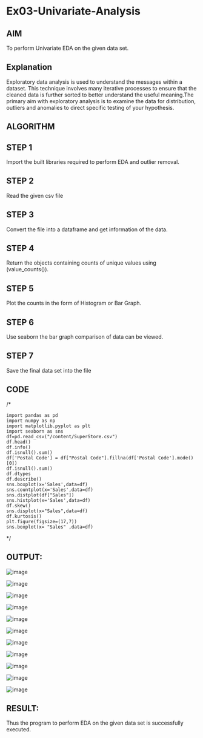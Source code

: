 # Ex03-Univariate-Analysis
## AIM
To perform Univariate EDA on the given data set.

## Explanation
Exploratory data analysis is used to understand the messages within a dataset. This technique involves many iterative processes to ensure that the cleaned data is further sorted to better understand the useful meaning.The primary aim with exploratory analysis is to examine the data for distribution, outliers and anomalies to direct specific testing of your hypothesis.

## ALGORITHM

## STEP 1
Import the built libraries required to perform EDA and outlier removal.

## STEP 2

Read the given csv file

## STEP 3
Convert the file into a dataframe and get information of the data.

## STEP 4
Return the objects containing counts of unique values using (value_counts()).

## STEP 5
Plot the counts in the form of Histogram or Bar Graph.

## STEP 6
Use seaborn the bar graph comparison of data can be viewed.

## STEP 7
Save the final data set into the file

## CODE
/*
~~~
import pandas as pd
import numpy as np
import matplotlib.pyplot as plt
import seaborn as sns
df=pd.read_csv("/content/SuperStore.csv")
df.head()
df.info()
df.isnull().sum()
df['Postal Code'] = df["Postal Code"].fillna(df['Postal Code'].mode()[0])
df.isnull().sum()
df.dtypes
df.describe()
sns.boxplot(x='Sales',data=df)
sns.countplot(x='Sales',data=df)
sns.distplot(df["Sales"])
sns.histplot(x='Sales',data=df)
df.skew()
sns.displot(x="Sales",data=df)
df.kurtosis()
plt.figure(figsize=(17,7))
sns.boxplot(x= "Sales" ,data=df)
~~~
*/




## OUTPUT:
![image](https://user-images.githubusercontent.com/103166779/192563643-cc22e666-de3e-4d17-a087-b55405c93d58.png)

![image](https://user-images.githubusercontent.com/103166779/192565359-5f4b6bc7-bcfd-434b-b919-700408cb9578.png)

![image](https://user-images.githubusercontent.com/103166779/192565590-4b7d7c4a-d394-4dbf-b481-4e53c2c7e6c4.png)

![image](https://user-images.githubusercontent.com/103166779/192566052-5555f4b8-4ea9-4f5d-be94-899c183e9de1.png)

![image](https://user-images.githubusercontent.com/103166779/192566786-0967ade6-4290-4b51-8fe8-b7a5d4f80159.png)

![image](https://user-images.githubusercontent.com/103166779/192568227-6c196cae-c432-4803-97bf-70be8367219f.png)

![image](https://user-images.githubusercontent.com/103166779/192568541-dce03152-9a64-4df0-9370-29439fdaf952.png)

![image](https://user-images.githubusercontent.com/103166779/192568820-9d9606b5-3577-48aa-a6c3-e85cb4d43832.png)

![image](https://user-images.githubusercontent.com/103166779/192569052-7e4d19dc-44a6-4e08-92e6-87686b0ccf81.png)

![image](https://user-images.githubusercontent.com/103166779/192569688-8f5479bb-ed59-41f0-b8cc-34552a355d4a.png)

![image](https://user-images.githubusercontent.com/103166779/192569874-71b7ecfd-d01a-406d-b0b5-001dccf14d86.png)


## RESULT:
Thus the program to perform EDA on the given data set is successfully executed.





